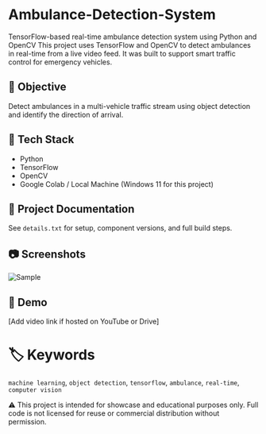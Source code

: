 # Ambulance-Detection-System
TensorFlow-based real-time ambulance detection system using Python and OpenCV
This project uses TensorFlow and OpenCV to detect ambulances in real-time from a live video feed. It was built to support smart traffic control for emergency vehicles.

## 🎯 Objective
Detect ambulances in a multi-vehicle traffic stream using object detection and identify the direction of arrival.

## 🧠 Tech Stack
- Python
- TensorFlow
- OpenCV
- Google Colab / Local Machine (Windows 11 for this project)

## 📝 Project Documentation
See `details.txt` for setup, component versions, and full build steps.

## 📷 Screenshots
![Sample](screenshots/sample_detection.png)

## 🎥 Demo
[Add video link if hosted on YouTube or Drive]

# 🏷️ Keywords
`machine learning`, `object detection`, `tensorflow`, `ambulance`, `real-time`, `computer vision`


⚠️ This project is intended for showcase and educational purposes only. Full code is not licensed for reuse or commercial distribution without permission.

